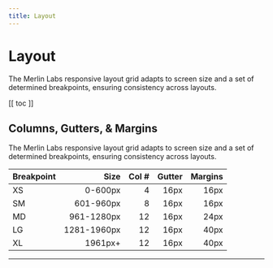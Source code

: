 ```yaml
---
title: Layout
---
```

# Layout

The Merlin Labs responsive layout grid adapts to screen size and a set of determined breakpoints, ensuring consistency across layouts.

[[ toc ]]

## Columns, Gutters, & Margins

The Merlin Labs responsive layout grid adapts to screen size and a set of determined breakpoints, ensuring consistency across layouts.

<div style="margin:auto">

| Breakpoint |        Size | Col # | Gutter | Margins | 
|------------|------------:|------:|-------:|--------:|
| XS         |     0-600px |     4 |   16px |    16px |
| SM         |   601-960px |     8 |   16px |    16px |
| MD         |  961-1280px |    12 |   16px |    24px |
| LG         | 1281-1960px |    12 |   16px |    40px |
| XL         |     1961px+ |    12 |   16px |    40px |

<div>

---

